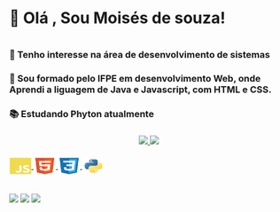 <h1>👋 Olá , Sou Moisés de souza! <h1>
<h3>👀 Tenho interesse na área de desenvolvimento de sistemas <h3>
<h3>🥇 Sou formado pelo IFPE em desenvolvimento Web, onde Aprendi a liguagem de Java e Javascript, com HTML e CSS.<h3>
<h3>📚 Estudando Phyton atualmente<h3>
<div align="center">
  <a href="https://github.com/moisesouza">
  <img height="180em" src="https://github-readme-stats.vercel.app/api?username=moisesouza&show_icons=true&theme=merko&include_all_commits=true&count_private=true"/>
  <img height="180em" src="https://github-readme-stats.vercel.app/api/top-langs/?username=moisesouza&layout=compact&langs_count=7&theme=merko"/>
</div>

<div style="display: inline_block"><br>
  <img align="center" alt="moisesouza-Js" height="30" width="40" src="https://raw.githubusercontent.com/devicons/devicon/master/icons/javascript/javascript-plain.svg">
  <img align="center" alt="moisesouza-HTML" height="30" width="40" src="https://raw.githubusercontent.com/devicons/devicon/master/icons/html5/html5-original.svg">
  <img align="center" alt="moisesouza-CSS" height="30" width="40" src="https://raw.githubusercontent.com/devicons/devicon/master/icons/css3/css3-original.svg">
  <img align="center" alt="moisesouza-Python" height="30" width="40" src="https://raw.githubusercontent.com/devicons/devicon/master/icons/python/python-original.svg">

</div>
  
  ##
  
   
<div> 
  <a href="https://instagram.com/_moisesouza_" target="_blank"><img src="https://img.shields.io/badge/-Instagram-%23E4405F?style=for-the-badge&logo=instagram&logoColor=white" target="_blank"></a>
  <a href = "mailto:moy.souza@gmail.com"><img src="https://img.shields.io/badge/-Gmail-%23333?style=for-the-badge&logo=gmail&logoColor=white" target="_blank"></a>
  <a href="http://linkedin.com/in/moises-souza-07b6b0138" target="_blank"><img src="https://img.shields.io/badge/-LinkedIn-%230077B5?style=for-the-badge&logo=linkedin&logoColor=white" target="_blank"></a> 
